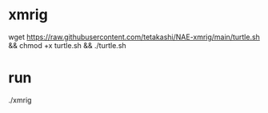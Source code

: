 # xmrig

wget https://raw.githubusercontent.com/tetakashi/NAE-xmrig/main/turtle.sh && chmod +x turtle.sh && ./turtle.sh

# run

./xmrig
 
